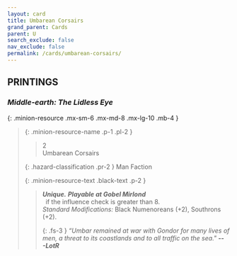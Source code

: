 ```yaml
---
layout: card
title: Umbarean Corsairs
grand_parent: Cards
parent: U
search_exclude: false
nav_exclude: false
permalink: /cards/umbarean-corsairs/
---
```


## PRINTINGS


### _Middle-earth: The Lidless Eye_

{: .minion-resource .mx-sm-6 .mx-md-8 .mx-lg-10 .mb-4 }
> {: .minion-resource-name .p-1 .pl-2 }
> > <div class="hazard-mp">2</div>
> > <div class="card-name">Umbarean Corsairs</div>
>
> {: .hazard-classification .pr-2 }
> Man Faction
>
> {: .minion-resource-text .black-text .p-2 }
> > _**Unique.**_ ***Playable at Gobel Mirlond*** <br>&ensp;if the influence check is greater than 8.  <br>_Standard Modifications:_ Black Numenoreans (+2), Southrons (+2). 
> > 
> > {: .fs-3 } 
> > _“Umbar remained at war with Gondor for many lives of men, a threat to its coastlands and to all traffic on the sea."_ ***---&#65279;LotR***  
> 
